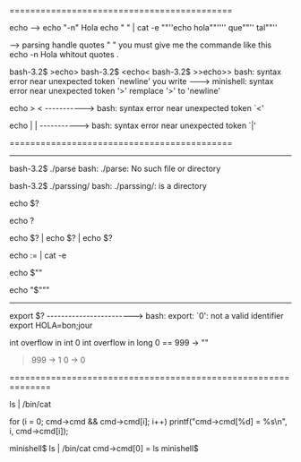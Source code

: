 ===========================================

echo --> echo "-n" Hola
echo " " | cat -e
""''echo hola""'''' que""'' tal""''

--> parsing handle quotes " " you must give me the commande like this echo -n Hola 
whitout quotes .


bash-3.2$ >echo>
bash-3.2$ <echo<
bash-3.2$ >>echo>>
bash: syntax error near unexpected token `newline'  you write ---> minishell: syntax error near unexpected token '>' remplace '>' to 'newline'

echo > < -----------> bash: syntax error near unexpected token `<'

echo | | -----------> bash: syntax error near unexpected token `|'

===========================================

********************************************

bash-3.2$ ./parse 
bash: ./parse: No such file or directory

bash-3.2$ ./parssing/
bash: ./parssing/: is a directory

echo $?

echo $?$

echo $? | echo $? | echo $?

echo $:$= | cat -e

echo $""

echo "$"""

****************************************************

export $?  ------------------------> bash: export: `0': not a valid identifier
export HOLA=bon;jour



int overflow in int 0
int overflow in long 0
== 999 -> ""
> 999 -> 1
> 0 -> 0




==============================================================

ls | /bin/cat

for (i = 0; cmd->cmd && cmd->cmd[i]; i++)
    printf("cmd->cmd[%d] = %s\n", i, cmd->cmd[i]);

minishell$ ls | /bin/cat 
cmd->cmd[0] = ls
minishell$ 